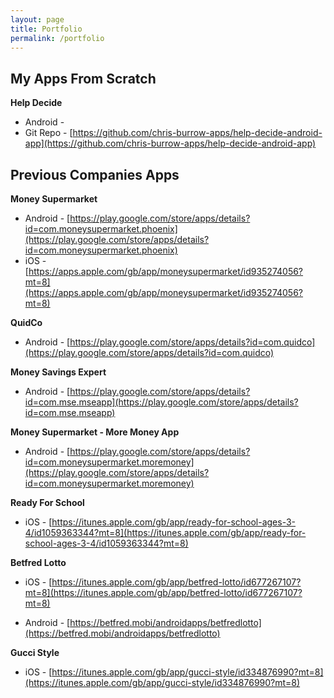 ```yaml
---
layout: page
title: Portfolio
permalink: /portfolio
---
```

## My Apps From Scratch
**Help Decide**

* Android \- 
* Git Repo \- [https://github.com/chris-burrow-apps/help-decide-android-app](https://github.com/chris-burrow-apps/help-decide-android-app) 

## Previous Companies Apps
**Money Supermarket**

* Android \- [https://play.google.com/store/apps/details?id=com.moneysupermarket.phoenix](https://play.google.com/store/apps/details?id=com.moneysupermarket.phoenix)   
* iOS \- [https://apps.apple.com/gb/app/moneysupermarket/id935274056?mt=8](https://apps.apple.com/gb/app/moneysupermarket/id935274056?mt=8) 

**QuidCo**

* Android \- [https://play.google.com/store/apps/details?id=com.quidco](https://play.google.com/store/apps/details?id=com.quidco) 

**Money Savings Expert**

* Android \- [https://play.google.com/store/apps/details?id=com.mse.mseapp](https://play.google.com/store/apps/details?id=com.mse.mseapp) 

**Money Supermarket \- More Money App**

* Android \- [https://play.google.com/store/apps/details?id=com.moneysupermarket.moremoney](https://play.google.com/store/apps/details?id=com.moneysupermarket.moremoney) 

**Ready For School**

* iOS \- [https://itunes.apple.com/gb/app/ready-for-school-ages-3-4/id1059363344?mt=8](https://itunes.apple.com/gb/app/ready-for-school-ages-3-4/id1059363344?mt=8) 

**Betfred Lotto** 

* iOS \- [https://itunes.apple.com/gb/app/betfred-lotto/id677267107?mt=8](https://itunes.apple.com/gb/app/betfred-lotto/id677267107?mt=8) 

* Android \- [https://betfred.mobi/androidapps/betfredlotto](https://betfred.mobi/androidapps/betfredlotto) 

**Gucci Style**

* iOS \- [https://itunes.apple.com/gb/app/gucci-style/id334876990?mt=8](https://itunes.apple.com/gb/app/gucci-style/id334876990?mt=8) 